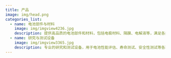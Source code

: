```yaml
---
title: 产品
image: img/head.png
categories_list:
  - name: 电池部件与材料
    image: img/imgview4236.jpg
    description: 提供高品质的电池部件和材料，包括电极材料、隔膜、电解液等，满足各类电池制造需求。
  - name: 研究与测试设备
    image: img/imgview3365.jpg
    description: 专业的研究和测试设备，用于电池性能评估、寿命测试、安全性测试等各项研究工作。
---
```

